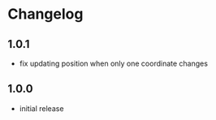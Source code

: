 # Changelog

## 1.0.1

- fix updating position when only one coordinate changes

## 1.0.0

- initial release